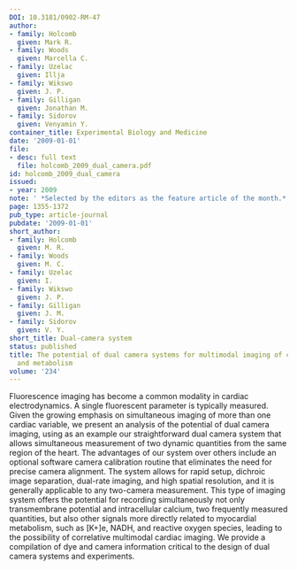 ```yaml
---
DOI: 10.3181/0902-RM-47
author:
- family: Holcomb
  given: Mark R.
- family: Woods
  given: Marcella C.
- family: Uzelac
  given: Illja
- family: Wikswo
  given: J. P.
- family: Gilligan
  given: Jonathan M.
- family: Sidorov
  given: Venyamin Y.
container_title: Experimental Biology and Medicine
date: '2009-01-01'
file:
- desc: full text
  file: holcomb_2009_dual_camera.pdf
id: holcomb_2009_dual_camera
issued:
- year: 2009
note: ' *Selected by the editors as the feature article of the month.*'
page: 1355-1372
pub_type: article-journal
pubdate: '2009-01-01'
short_author:
- family: Holcomb
  given: M. R.
- family: Woods
  given: M. C.
- family: Uzelac
  given: I.
- family: Wikswo
  given: J. P.
- family: Gilligan
  given: J. M.
- family: Sidorov
  given: V. Y.
short_title: Dual-camera system
status: published
title: The potential of dual camera systems for multimodal imaging of cardiac electrophysiology
  and metabolism
volume: '234'
---
```

Fluorescence imaging has become a common modality in cardiac electrodynamics. A single fluorescent parameter is typically measured. Given the growing emphasis on simultaneous imaging of more than one cardiac variable, we present an analysis of the potential of dual camera imaging, using as an example our straightforward dual camera system that allows simultaneous measurement of two dynamic quantities from the same region of the heart. The advantages of our system over others include an optional software camera calibration routine that eliminates the need for precise camera alignment. The system allows for rapid setup, dichroic image separation, dual-rate imaging, and high spatial resolution, and it is generally applicable to any two-camera measurement. This type of imaging system offers the potential for recording simultaneously not only transmembrane potential and intracellular calcium, two frequently measured quantities, but also other signals more directly related to myocardial metabolism, such as \[K+\]e, NADH, and reactive oxygen species, leading to the possibility of correlative multimodal cardiac imaging. We provide a compilation of dye and camera information critical to the design of dual camera systems and experiments.
